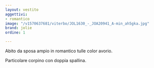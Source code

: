 ```yaml
---
layout: vestito
aggettivi:
- romantico
image: "/v1570637681/viterbo/JOL1630_-_JOA20941_A-min_ah5gka.jpg"
brand: jolie
ordine: 1

---
```

Abito da sposa ampio in romantico tulle color avorio.

Particolare corpino con doppia spallina.